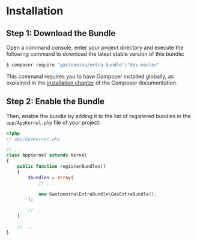 Installation
============

Step 1: Download the Bundle
---------------------------

Open a command console, enter your project directory and execute the
following command to download the latest stable version of this bundle:

```bash
$ composer require "gastonnina/extra-bundle":"dev-master"
```

This command requires you to have Composer installed globally, as explained
in the [installation chapter](https://getcomposer.org/doc/00-intro.md)
of the Composer documentation.

Step 2: Enable the Bundle
-------------------------

Then, enable the bundle by adding it to the list of registered bundles
in the `app/AppKernel.php` file of your project:

```php
<?php
// app/AppKernel.php

// ...
class AppKernel extends Kernel
{
    public function registerBundles()
    {
        $bundles = array(
            // ...

            new Gastonnina\ExtraBundle\GasExtraBundle(),
        );

        // ...
    }

    // ...
}
```
